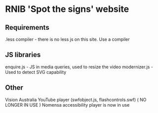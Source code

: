 
# RNIB 'Spot the signs' website

## Requirements	
.less compiler - there is no less js on this site. Use a compiler

## JS libraries
enquire.js - JS in media queries, used to resize the video
modernizer.js - Used to detect SVG capability

## Other
Vision Australia YouTube player (swfobject.js, flashcontrols.swf) ( NO LONGER IN USE )
Nomensa accessibility player is now in use
